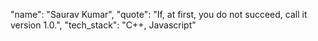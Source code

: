 "name": "Saurav Kumar",
"quote": "If, at first, you do not succeed, call it version 1.0.",
"tech_stack": "C++, Javascript"